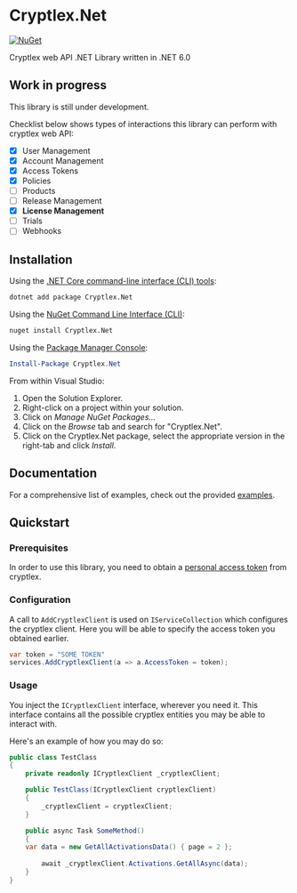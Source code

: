 # Cryptlex.Net

[![NuGet](https://img.shields.io/nuget/v/Cryptlex.Net.svg)](https://www.nuget.org/packages/Cryptlex.Net/)

Cryptlex web API .NET Library written in .NET 6.0

## Work in progress

This library is still under development.

Checklist below shows types of interactions this library can perform with cryptlex web API:

- [X] User Management
- [X] Account Management
- [X] Access Tokens
- [X] Policies
- [ ] Products
- [ ] Release Management
- [X] **License Management**
- [ ] Trials
- [ ] Webhooks

## Installation

Using the [.NET Core command-line interface (CLI) tools][dotnet-core-cli-tools]:

```sh
dotnet add package Cryptlex.Net
```

Using the [NuGet Command Line Interface (CLI)][nuget-cli]:

```sh
nuget install Cryptlex.Net
```

Using the [Package Manager Console][package-manager-console]:

```powershell
Install-Package Cryptlex.Net
```

From within Visual Studio:

1. Open the Solution Explorer.
2. Right-click on a project within your solution.
3. Click on *Manage NuGet Packages...*
4. Click on the *Browse* tab and search for "Cryptlex.Net".
5. Click on the Cryptlex.Net package, select the appropriate version in the
   right-tab and click *Install*.

## Documentation

For a comprehensive list of examples, check out the provided [examples][usage-examples].

## Quickstart

### Prerequisites

In order to use this library, you need to obtain a [personal access token][cryptlex-personal-access-token] from cryptlex.

### Configuration

A call to `AddCryptlexClient` is used on `IServiceCollection` which configures the cryptlex client. 
Here you will be able to specify the access token you obtained earlier.

```c#
var token = "SOME TOKEN"
services.AddCryptlexClient(a => a.AccessToken = token);
```

### Usage

You inject the `ICryptlexClient` interface, wherever you need it. This interface contains all the possible
cryptlex entities you may be able to interact with.

Here's an example of how you may do so:

```c#
public class TestClass
{
    private readonly ICryptlexClient _cryptlexClient;

    public TestClass(ICryptlexClient cryptlexClient)
    {
        _cryptlexClient = cryptlexClient;
    }

    public async Task SomeMethod()
    {
	var data = new GetAllActivationsData() { page = 2 };
		
        await _cryptlexClient.Activations.GetAllAsync(data);
    }
}
```

[usage-examples]: https://github.com/meJevin/Cryptlex.Net/tree/main/Examples/
[dotnet-core-cli-tools]: https://docs.microsoft.com/en-us/dotnet/core/tools/
[dotnet-format]: https://github.com/dotnet/format
[nuget-cli]: https://docs.microsoft.com/en-us/nuget/tools/nuget-exe-cli-reference
[package-manager-console]: https://docs.microsoft.com/en-us/nuget/tools/package-manager-console
[cryptlex-personal-access-token]: https://docs.cryptlex.com/web-integration/personal-access-tokens
